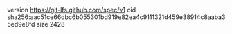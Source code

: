 version https://git-lfs.github.com/spec/v1
oid sha256:aac51ce66dbc6b055301bd919e82ea4c9111321d459e38914c8aaba35ed9e8fd
size 2428
